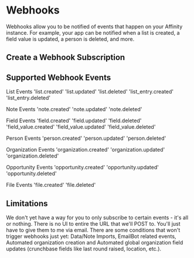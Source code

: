 # Webhooks

Webhooks allow you to be notified of events that happen on your Affinity instance. For example, your app can be notified when a list is created, a field value is updated, a person is deleted, and more.

## Create a Webhook Subscription



## Supported Webhook Events

List Events
'list.created'
'list.updated'
'list.deleted'
'list_entry.created'
'list_entry.deleted'

Note Events
'note.created'
'note.updated'
'note.deleted'

Field Events
'field.created'
'field.updated'
'field.deleted'
'field_value.created'
'field_value.updated'
'field_value.deleted'

Person Events
'person.created'
'person.updated'
'person.deleted'

Organization Events
'organization.created'
'organization.updated'
'organization.deleted'

Opportunity Events
'opportunity.created'
'opportunity.updated'
'opportunity.deleted'

File Events
'file.created'
'file.deleted'

## Limitations

We don't yet have a way for you to only subscribe to certain events - it's all or nothing.
There is no UI to entire the URL that we'll POST to. You'll just have to give them to me via email.
There are some conditions that won't trigger webhooks just yet: Data/Note Imports, EmailBot related events, Automated organization creation and Automated global organization field updates (crunchbase fields like last round raised, location, etc.).